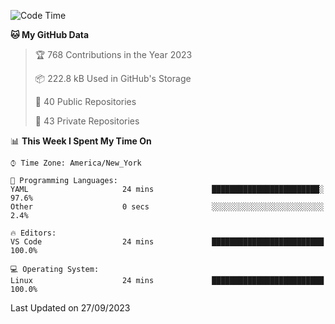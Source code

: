 <!--START_SECTION:waka-->
![Code Time](http://img.shields.io/badge/Code%20Time-216%20hrs%205%20mins-blue)

**🐱 My GitHub Data** 

> 🏆 768 Contributions in the Year 2023
 > 
> 📦 222.8 kB Used in GitHub's Storage 
 > 
> 📜 40 Public Repositories 
 > 
> 🔑 43 Private Repositories  
 > 
📊 **This Week I Spent My Time On** 

```text
⌚︎ Time Zone: America/New_York

💬 Programming Languages: 
YAML                     24 mins             ████████████████████████░   97.6% 
Other                    0 secs              ░░░░░░░░░░░░░░░░░░░░░░░░░   2.4%

🔥 Editors: 
VS Code                  24 mins             █████████████████████████   100.0%

💻 Operating System: 
Linux                    24 mins             █████████████████████████   100.0%

```


 Last Updated on 27/09/2023
<!--END_SECTION:waka-->